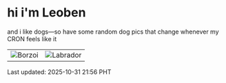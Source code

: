 # hi i'm Leoben

and i like dogs—so have some random dog pics that change whenever my CRON feels like it

|  |  |
|--------|----------|
| ![Borzoi](https://random-dog-vercel.vercel.app/api/random-borzoi?v=1761918970) | ![Labrador](https://random-dog-vercel.vercel.app/api/random-labrador?v=1761918970) |

Last updated: 2025-10-31 21:56 PHT
